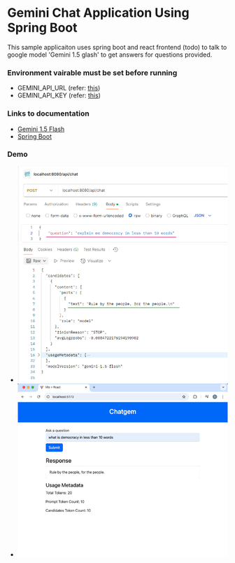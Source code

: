 # Gemini Chat Application Using Spring Boot

This sample applicaiton uses spring boot and react frontend (todo) to talk to google model 'Gemini 1.5 glash' to get answers for questions provided.

### Environment vairable must be set before running
- GEMINI_API_URL (refer: [this](https://ai.google.dev/gemini-api/docs/api-key#send-gemini-api-request))
- GEMINI_API_KEY (refer: [this](https://aistudio.google.com/app/apikey))


### Links to documentation

- [Gemini 1.5 Flash](https://ai.google.dev/gemini-api/docs/models/gemini#gemini-1.5-flash)
- [Spring Boot](https://spring.io/blog/2025/02/20/spring-boot-3-4-3-available-now)

### Demo

- ![Postman call](screenshots/backend_call_01.png)
- ![React App](screenshots/chatgem_react_app.png) 